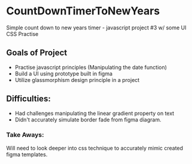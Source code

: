 # CountDownTimerToNewYears
Simple count down to new years timer -  javascript project #3 w/ some UI CSS Practise

## Goals of Project
- Practise javascript principles (Manipulating the date function) 
- Build a UI using prototype built in figma
- Utilize glassmorphism design principle in a project

## Difficulties:
- Had challenges manipulating the linear gradient property on text
- Didn't accurately simulate border fade from figma diagram.

### Take Aways:
Will need to look deeper into css technique to accurately mimic created figma templates.  
